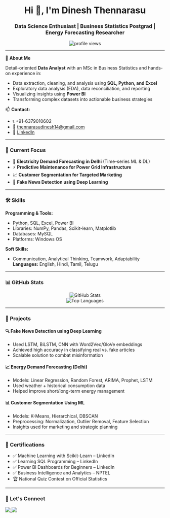 <h1 align="center">Hi 👋, I'm Dinesh Thennarasu</h1>
<h3 align="center">Data Science Enthusiast | Business Statistics Postgrad | Energy Forecasting Researcher</h3>

<p align="center">
  <img src="https://komarev.com/ghpvc/?username=dineshthennarasu&label=Profile%20views&color=0e75b6&style=flat" alt="profile views" />
</p>

---

📌 **About Me**

Detail-oriented **Data Analyst** with an MSc in Business Statistics and hands-on experience in:
- Data extraction, cleaning, and analysis using **SQL, Python, and Excel**
- Exploratory data analysis (EDA), data reconciliation, and reporting
- Visualizing insights using **Power BI**
- Transforming complex datasets into actionable business strategies

📫 **Contact:**
- 📞 +91-6379010602
- 📧 thennarasudinesh14@gmail.com
- 🔗 [LinkedIn](https://www.linkedin.com/in/dinesh-t-464428211/)

---

### 🎯 Current Focus
- 🔬 **Electricity Demand Forecasting in Delhi** (Time-series ML & DL)
- ⚡ **Predictive Maintenance for Power Grid Infrastructure**
- 📈 **Customer Segmentation for Targeted Marketing**
- 🤖 **Fake News Detection using Deep Learning**

---

### 🛠️ Skills

**Programming & Tools:**
- Python, SQL, Excel, Power BI
- Libraries: NumPy, Pandas, Scikit-learn, Matplotlib
- Databases: MySQL
- Platforms: Windows OS

**Soft Skills:**
- Communication, Analytical Thinking, Teamwork, Adaptability  
**Languages:** English, Hindi, Tamil, Telugu

---

### 📊 GitHub Stats

<p align="center">
  <img src="https://github-readme-stats.vercel.app/api?username=dineshthennarasu&show_icons=true&theme=radical" alt="GitHub Stats" />
  <br>
  <img src="https://github-readme-stats.vercel.app/api/top-langs/?username=dineshthennarasu&layout=compact&theme=radical" alt="Top Languages" />
</p>

---

### 🚀 Projects

#### 🔍 Fake News Detection using Deep Learning
- Used LSTM, BiLSTM, CNN with Word2Vec/GloVe embeddings
- Achieved high accuracy in classifying real vs. fake articles
- Scalable solution to combat misinformation

#### 📈 Energy Demand Forecasting (Delhi)
- Models: Linear Regression, Random Forest, ARIMA, Prophet, LSTM
- Used weather + historical consumption data
- Helped improve short/long-term energy management

#### 📊 Customer Segmentation Using ML
- Models: K-Means, Hierarchical, DBSCAN
- Preprocessing: Normalization, Outlier Removal, Feature Selection
- Insights used for marketing and strategic planning

---



### 📜 Certifications

- ✅ Machine Learning with Scikit-Learn – LinkedIn
- ✅ Learning SQL Programming – LinkedIn
- ✅ Power BI Dashboards for Beginners – LinkedIn
- ✅ Business Intelligence and Analytics – NPTEL
- 🏆 National Quiz Contest on Official Statistics

---

### 🤝 Let's Connect

<p align="left">
  <a href="https://www.linkedin.com/in/dinesh-t-464428211" target="_blank">
    <img src="https://img.shields.io/badge/LinkedIn-0A66C2?style=for-the-badge&logo=linkedin&logoColor=white"/>
  </a>
  <a href="mailto:thennarasudinesh14@gmail.com">
    <img src="https://img.shields.io/badge/Email-D14836?style=for-the-badge&logo=gmail&logoColor=white"/>
  </a>
</p>
